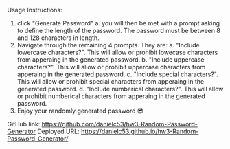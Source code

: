 Usage Instructions:
1. click "Generate Password"
    a. you will then be met with a prompt asking to define the length of the password.  The password must be between 8 and 128 characters in length.
2. Navigate through the remaining 4 prompts.  They are:
    a. "Include lowercase characters?".  This will allow or prohibit lowecase characters from apperaing in the generated password.
    b. "Include uppercase characters?".  This will allow or prohibit uppercase characters from apperaing in the generated password.
    c. "Include special characters?".  This will allow or prohibit special characters from apperaing in the generated password.
    d. "Include numberical characters?".  This will allow or prohibit numberical characters from apperaing in the generated password.
3. Enjoy your randomly generated password 😎

GitHub link: https://github.com/danielc53/hw3-Random-Password-Generator
Deployed URL: https://danielc53.github.io/hw3-Random-Password-Generator/
